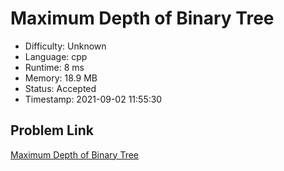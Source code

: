 # Maximum Depth of Binary Tree

- Difficulty: Unknown
- Language: cpp
- Runtime: 8 ms
- Memory: 18.9 MB
- Status: Accepted
- Timestamp: 2021-09-02 11:55:30

## Problem Link
[Maximum Depth of Binary Tree](https://leetcode.com/problems/maximum-depth-of-binary-tree)

